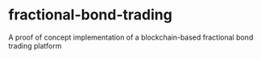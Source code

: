# fractional-bond-trading
A proof of concept implementation of a blockchain-based fractional bond trading platform
